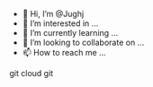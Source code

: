 - 👋 Hi, I’m @Jughj
- 👀 I’m interested in ...
- 🌱 I’m currently learning ...
- 💞️ I’m looking to collaborate on ...
- 📫 How to reach me ...

<!---
Jughj/Jughj is a ✨ special ✨ repository because its `README.md` (this file) appears on your GitHub profile.
You can click the Preview link to take a look at your changes.
--->git cloud git

